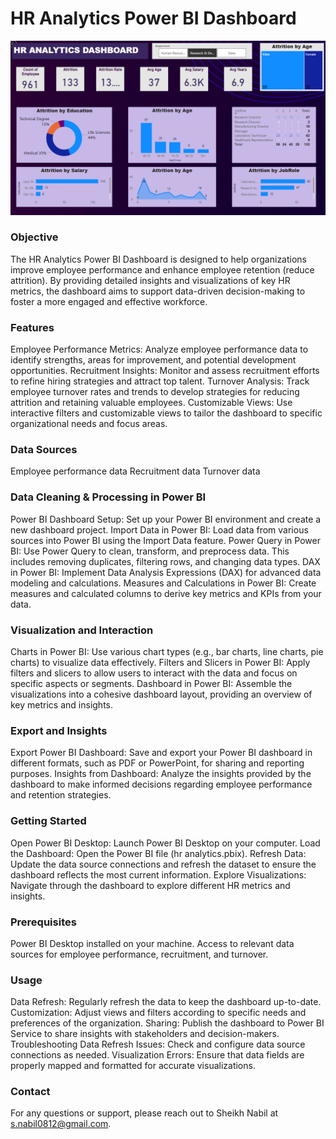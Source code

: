 # HR Analytics Power BI Dashboard

![HR Analytics Dashboard](https://github.com/nabil0812/HR-Analytics-Power-BI-Dashboard/blob/main/hr%20analytics%20dashboard.png)


### Objective
The HR Analytics Power BI Dashboard is designed to help organizations improve employee performance and enhance employee retention (reduce attrition). By providing detailed insights and visualizations of key HR metrics, the dashboard aims to support data-driven decision-making to foster a more engaged and effective workforce.

### Features
Employee Performance Metrics: Analyze employee performance data to identify strengths, areas for improvement, and potential development opportunities.
Recruitment Insights: Monitor and assess recruitment efforts to refine hiring strategies and attract top talent.
Turnover Analysis: Track employee turnover rates and trends to develop strategies for reducing attrition and retaining valuable employees.
Customizable Views: Use interactive filters and customizable views to tailor the dashboard to specific organizational needs and focus areas.

### Data Sources
Employee performance data
Recruitment data
Turnover data

### Data Cleaning & Processing in Power BI
Power BI Dashboard Setup: Set up your Power BI environment and create a new dashboard project.
Import Data in Power BI: Load data from various sources into Power BI using the Import Data feature.
Power Query in Power BI: Use Power Query to clean, transform, and preprocess data. This includes removing duplicates, filtering rows, and changing data types.
DAX in Power BI: Implement Data Analysis Expressions (DAX) for advanced data modeling and calculations.
Measures and Calculations in Power BI: Create measures and calculated columns to derive key metrics and KPIs from your data.

### Visualization and Interaction
Charts in Power BI: Use various chart types (e.g., bar charts, line charts, pie charts) to visualize data effectively.
Filters and Slicers in Power BI: Apply filters and slicers to allow users to interact with the data and focus on specific aspects or segments.
Dashboard in Power BI: Assemble the visualizations into a cohesive dashboard layout, providing an overview of key metrics and insights.

### Export and Insights
Export Power BI Dashboard: Save and export your Power BI dashboard in different formats, such as PDF or PowerPoint, for sharing and reporting purposes.
Insights from Dashboard: Analyze the insights provided by the dashboard to make informed decisions regarding employee performance and retention strategies.

### Getting Started
Open Power BI Desktop: Launch Power BI Desktop on your computer.
Load the Dashboard: Open the Power BI file (hr analytics.pbix).
Refresh Data: Update the data source connections and refresh the dataset to ensure the dashboard reflects the most current information.
Explore Visualizations: Navigate through the dashboard to explore different HR metrics and insights.

### Prerequisites
Power BI Desktop installed on your machine.
Access to relevant data sources for employee performance, recruitment, and turnover.

### Usage
Data Refresh: Regularly refresh the data to keep the dashboard up-to-date.
Customization: Adjust views and filters according to specific needs and preferences of the organization.
Sharing: Publish the dashboard to Power BI Service to share insights with stakeholders and decision-makers.
Troubleshooting
Data Refresh Issues: Check and configure data source connections as needed.
Visualization Errors: Ensure that data fields are properly mapped and formatted for accurate visualizations.

### Contact
For any questions or support, please reach out to Sheikh Nabil at s.nabil0812@gmail.com.
